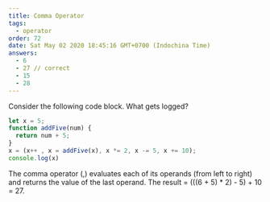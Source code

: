 ```yaml
---
title: Comma Operator
tags:
  - operator
order: 72
date: Sat May 02 2020 18:45:16 GMT+0700 (Indochina Time)
answers: 
  - 6
  - 27 // correct
  - 15
  - 28
---
```


Consider the following code block. What gets logged?

```javascript
let x = 5;
function addFive(num) {
  return num + 5;
}
x = (x++ , x = addFive(x), x *= 2, x -= 5, x += 10);
console.log(x)
```

<!-- explanation -->

The comma operator (,) evaluates each of its operands (from left to right) and returns the value of the last operand. The result = (((6 + 5) * 2) - 5) + 10 = 27.

